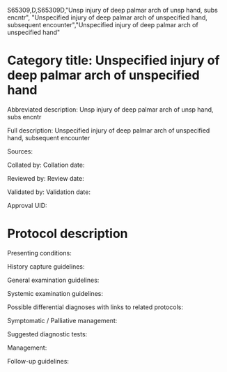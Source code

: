 S65309,D,S65309D,"Unsp injury of deep palmar arch of unsp hand, subs encntr", "Unspecified injury of deep palmar arch of unspecified hand, subsequent encounter","Unspecified injury of deep palmar arch of unspecified hand"
# Category title: Unspecified injury of deep palmar arch of unspecified hand

Abbreviated description: Unsp injury of deep palmar arch of unsp hand, subs encntr

Full description: Unspecified injury of deep palmar arch of unspecified hand, subsequent encounter

Sources:

Collated by:
Collation date:

Reviewed by:
Review date:

Validated by:
Validation date:

Approval UID:

# Protocol description

Presenting conditions:

History capture guidelines:

General examination guidelines:

Systemic examination guidelines:

Possible differential diagnoses with links to related protocols:

Symptomatic / Palliative management:

Suggested diagnostic tests:

Management:

Follow-up guidelines:
